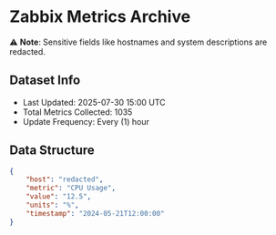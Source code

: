 # Zabbix Metrics Archive

⚠️ **Note**: Sensitive fields like hostnames and system descriptions are redacted.

## Dataset Info
- Last Updated: 2025-07-30 15:00 UTC
- Total Metrics Collected: 1035
- Update Frequency: Every (1) hour

## Data Structure
```json
{
    "host": "redacted",
    "metric": "CPU Usage",
    "value": "12.5",
    "units": "%",
    "timestamp": "2024-05-21T12:00:00"
}
```
